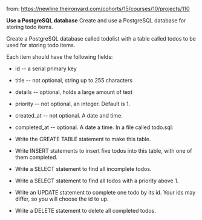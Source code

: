 from: https://newline.theironyard.com/cohorts/15/courses/10/projects/110

**Use a PostgreSQL database**
Create and use a PostgreSQL database for storing todo items.

Create a PostgreSQL database called todolist with a table called todos to be used for storing todo items.

Each item should have the following fields:

* id -- a serial primary key
* title -- not optional, string up to 255 characters
* details -- optional, holds a large amount of text
* priority -- not optional, an integer. Default is 1.
* created_at -- not optional. A date and time.
* completed_at -- optional. A date a time.
In a file called todo.sql:

* Write the CREATE TABLE statement to make this table.
* Write INSERT statements to insert five todos into this table, with one of them completed.
* Write a SELECT statement to find all incomplete todos.
* Write a SELECT statement to find all todos with a priority above 1.
* Write an UPDATE statement to complete one todo by its id. Your ids may differ, so you will choose the id to up.
* Write a DELETE statement to delete all completed todos.
